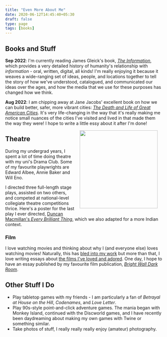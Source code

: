 ```yaml
---
title: "Even More About Me"
date: 2020-06-12T14:45:40+05:30
draft: false
type: page
tags: [books]
---
```


<style>
.myDiv {
/*    border: 5px outset red;*/
    height: 630px;
    text-align: center;
    margin:10;
}
</style>

## Books and Stuff

**Sep 2022**: I'm currently reading James Gleick's book, [_The Information_](https://www.penguinrandomhouse.com/books/60765/the-information-by-james-gleick/), which provides a very detailed history of humanity's relationship with _information_ - oral, written, digital, all kinds! I'm really enjoying it because it weaves a wide-ranging set of ideas, people, and locations together to tell the story of how we've understood, catalogued, and communicated our ideas over the ages, and how the media that we use for these purposes has changed how we think.

**Aug 2022**: I am chipping away at Jane Jacobs' excellent book on how we can build better, safer, more vibrant cities: [_The Death and Life of Great American Cities_](https://en.m.wikipedia.org/wiki/The_Death_and_Life_of_Great_American_Cities). It's very life-changing in the way that it's really making me notice small nuances of the cities I've visited and lived in that made them the way they were! I hope to write a little essy about it after I'm done!

<img style="float: right; margin: 0px 15px 15px 15px;" src="../../img/cool_stuff/ebt_1.PNG" width="250" />

## Theatre

During my undergrad years, I spent a lot of time doing theatre with my uni's Drama Club. Some of my favourite playwrights are Edward Albee, Annie Baker and Will Eno. 

I directed three full-length stage plays, assisted on two others, and competed at national-level collegiate theatre competitions thrice. Here's a poster for the last play I ever directed, [Duncan Macmillan's _Every Brilliant Thing_](https://www.dramatists.com/cgi-bin/db/single.asp?key=5451), which we also adapted for a more Indian context. 

### Film

I love watching movies and thinking about why I (and everyone else) loves watching movies! Naturally, this has [bled into my work](/pdfs/2022-tropes-poster.pdf) but more than that, I love writing essays about [the films I've loved and adored](https://letterboxd.com/sachnish/likes/films/). One day, I hope to have an essay published by my favourite film publication, [_Bright Wall Dark Room_](https://www.brightwalldarkroom.com).

<!-- You can find some cool posters we made for my other plays on [this](../play_posters) page.  -->

<!-- 
| Every Brilliant Thing, April 2019 | Every Brilliant Thing, April 2019 |
| --- | --- |
| <img style="margin: 15px 20px 15px 0px;" src="../../img/cool_stuff/ebt_1.PNG" width=300  /></img> | <img style="margin: 15px 20px 15px 0px;" src="../../img/cool_stuff/ebt_1.PNG" width=300  /></img> |


| Incognito, November 2018 | Oh The Humanity, September 2017 |
| --- | --- |
| <img style="margin: 15px 20px 15px 0px;" src="../../img/cool_stuff/ebt_1.PNG" width=300  /></img> | <img style="margin: 15px 20px 15px 0px;" src="../../img/cool_stuff/ebt_1.PNG" width=300  /></img> | -->



## Other Stuff I Do

- Play tabletop games with my friends - I am particularly a fan of _Betrayal at House on the Hill_, _Codenames_, and _Love Letter_.
- Play 90s-style point-and-click adventure games. The mania began with Monkey Island, continued with the Discworld games, and I have recently been daydreaming about making my own games with Twine or something similar.
- Take photos of stuff, I really really really enjoy (amateur) photography. 





